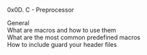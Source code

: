 0x0D. C - Preprocessor  
  
  
General  
What are macros and how to use them  
What are the most common predefined macros  
How to include guard your header files

